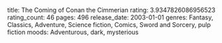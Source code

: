 title: The Coming of Conan the Cimmerian
rating: 3.9347826086956523
rating_count: 46
pages: 496
release_date: 2003-01-01
genres: Fantasy, Classics, Adventure, Science fiction, Comics, Sword and Sorcery, pulp fiction
moods: Adventurous, dark, mysterious